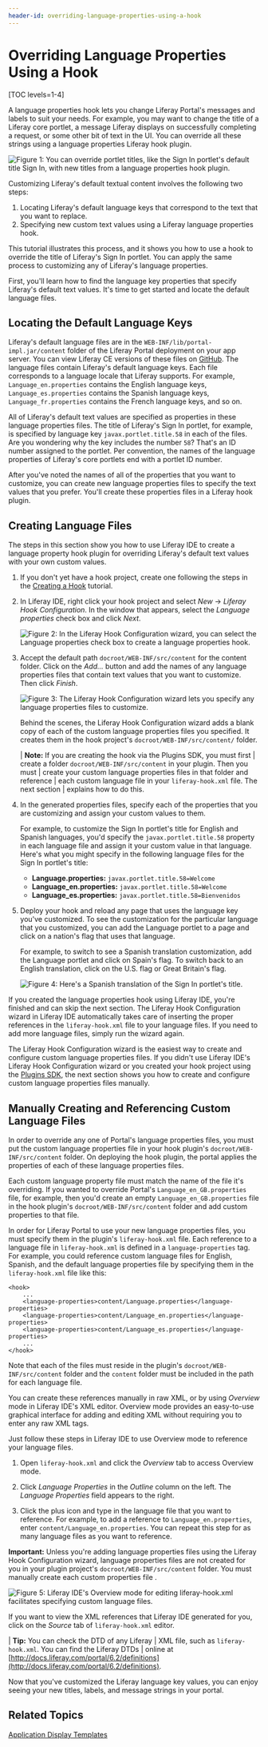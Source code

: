 ```yaml
---
header-id: overriding-language-properties-using-a-hook
---
```


# Overriding Language Properties Using a Hook

[TOC levels=1-4]

A language properties hook lets you change Liferay Portal's messages and labels
to suit your needs. For example, you may want to change the title of a Liferay
core portlet, a message Liferay displays on successfully completing a request,
or some other bit of text in the UI. You can override all these strings using
a language properties Liferay hook plugin. 

![Figure 1: You can override portlet titles, like the Sign In portlet's default title *Sign In*, with new titles from a language properties hook plugin.](../../images/override-sign-in-en.png)

Customizing Liferay's default textual content involves the following two steps:

1. Locating Liferay's default language keys that correspond to the text that you
want to replace.
2. Specifying new custom text values using a Liferay language properties hook.

This tutorial illustrates this process, and it shows you how to use a hook to
override the title of Liferay's Sign In portlet. You can apply the same process
to customizing any of Liferay's language properties. 

First, you'll learn how to find the language key properties that specify
Liferay's default text values. It's time to get started and locate the default
language files. 

## Locating the Default Language Keys

Liferay's default language files are in the
`WEB-INF/lib/portal-impl.jar/content` folder of the Liferay Portal deployment on
your app server. You can view Liferay CE versions of these files on
[GitHub](https://github.com/liferay/liferay-portal). The language files contain
Liferay's default language keys. Each file corresponds to a language locale that
Liferay supports. For example, `Language_en.properties` contains the English
language keys, `Language_es.properties` contains the Spanish language keys,
`Language_fr.properties` contains the French language keys, and so on. 

All of Liferay's default text values are specified as properties in these
language properties files. The title of Liferay's Sign In portlet, for example,
is specified by language key `javax.portlet.title.58` in each of the files. Are
you wondering why the key includes the number `58`? That's an ID number assigned
to the portlet. Per convention, the names of the language properties of
Liferay's core portlets end with a portlet ID number. 

After you've noted the names of all of the properties that you want to
customize, you can create new language properties files to specify the text
values that you prefer. You'll create these properties files in a Liferay hook
plugin. 

## Creating Language Files

The steps in this section show you how to use Liferay IDE to create a language
property hook plugin for overriding Liferay's default text values with your own
custom values. 

1.  If you don't yet have a hook project, create one following the steps in the 
    [Creating a Hook](/docs/6-2/tutorials/-/knowledge_base/t/creating-a-hook-project-in-the-plugins-sdk)
    tutorial.

2.  In Liferay IDE, right click your hook project and select *New* &rarr;
    *Liferay Hook Configuration*. In the window that appears, select the
    *Language properties* check box and click *Next*. 

    ![Figure 2: In the Liferay Hook Configuration wizard, you can select the *Language properties* check box to create a language properties hook.](../../images/new-hook-configuration-language.png)

3.  Accept the default path `docroot/WEB-INF/src/content` for the content
    folder. Click on the *Add...* button and add the names of any language
    properties files that contain text values that you want to customize. Then
    click *Finish*.

    ![Figure 3: The Liferay Hook Configuration wizard lets you specify any language properties files to customize.](../../images/new-hook-configuration-language-files.png)

    Behind the scenes, the Liferay Hook Configuration wizard adds a blank copy
    of each of the custom language properties files you specified. It creates
    them in the hook project's `docroot/WEB-INF/src/content/` folder. 

    | **Note:** If you are creating the hook via the Plugins SDK, you must first
    | create a folder `docroot/WEB-INF/src/content` in your plugin. Then you must
    | create your custom language properties files in that folder and reference
    | each custom language file in your `liferay-hook.xml` file. The next section
    | explains how to do this.

4.  In the generated properties files, specify each of the properties that you
    are customizing and assign your custom values to them. 

    For example, to customize the Sign In portlet's title for English and
    Spanish languages, you'd specify the `javax.portlet.title.58` property in
    each language file and assign it your custom value in that language. Here's
    what you might specify in the following language files for the Sign In
    portlet's title: 

    - **Language.properties:** `javax.portlet.title.58=Welcome` 
    - **Language_en.properties:** `javax.portlet.title.58=Welcome`
    - **Language_es.properties:** `javax.portlet.title.58=Bienvenidos` 

5.  Deploy your hook and reload any page that uses the language key you've
    customized. To see the customization for the particular language that you
    customized, you can add the Language portlet to a page and click on a
    nation's flag that uses that language. 

    For example, to switch to see a Spanish translation customization, add the
    Language portlet and click on Spain's flag. To switch back to an English
    translation, click on the U.S. flag or Great Britain's flag.

    ![Figure 4: Here's a Spanish translation of the Sign In portlet's title.](../../images/override-sign-in-es.png)

If you created the language properties hook using Liferay IDE, you're finished
and can skip the next section. The Liferay Hook Configuration wizard in Liferay
IDE automatically takes care of inserting the proper references in the
`liferay-hook.xml` file to your language files. If you need to add more language
files, simply run the wizard again. 

The Liferay Hook Configuration wizard is the easiest way to create and configure
custom language properties files. If you didn't use Liferay IDE's Liferay Hook
Configuration wizard or you created your hook project using the 
[Plugins SDK](/docs/6-2/tutorials/-/knowledge_base/t/creating-a-hook-project-in-the-plugins-sdk#creating-a-hook-project-from-the-command-line),
the next section shows you how to create and configure custom
language properties files manually. 

## Manually Creating and Referencing Custom Language Files

In order to override any one of Portal's language properties files, you must put
the custom language properties file in your hook plugin's
`docroot/WEB-INF/src/content` folder. On deploying the hook plugin, the portal
applies the properties of each of these language properties files.

Each custom language property file must match the name of the file it's
overriding. If you wanted to override Portal's `Language_en_GB.properties` file,
for example, then you'd create an empty `Language_en_GB.properties` file in the
hook plugin's `docroot/WEB-INF/src/content` folder and add custom properties
to that file. 

In order for Liferay Portal to use your new language properties files, you must
specify them in the plugin's `liferay-hook.xml` file. Each reference to a
language file in `liferay-hook.xml` is defined in a `language-properties` tag.
For example, you could reference custom language files for English, Spanish, and
the default language properties file by specifying them in the
`liferay-hook.xml` file like this:

    <hook>
        ...
        <language-properties>content/Language.properties</language-properties>
        <language-properties>content/Language_en.properties</language-properties>
        <language-properties>content/Language_es.properties</language-properties>
        ...
    </hook>

Note that each of the files must reside in the plugin's
`docroot/WEB-INF/src/content` folder and the `content` folder must be included
in the path for each language file. 

You can create these references manually in raw XML, or by using *Overview*
mode in Liferay IDE's XML editor. Overview mode provides an easy-to-use
graphical interface for adding and editing XML without requiring you to enter
any raw XML tags. 

Just follow these steps in Liferay IDE to use Overview mode to reference your 
language files.

1.  Open `liferay-hook.xml` and click the *Overview* tab to access Overview 
    mode.

2.  Click *Language Properties* in the *Outline* column on the left. The 
    *Language Properties* field appears to the right.

3.  Click the plus icon and type in the language file that you want to 
    reference. For example, to add a reference to `Language_en.properties`, 
    enter `content/Language_en.properties`. You can repeat this step for as many 
    language files as you want to reference.

**Important:** Unless you're adding language properties files using the Liferay
Hook Configuration wizard, language properties files are not created for you in
your plugin project's `docroot/WEB-INF/src/content` folder. You must manually
create each custom properties file . 

![Figure 5: Liferay IDE's Overview mode for editing `liferay-hook.xml` facilitates specifying custom language files.](../../images/overview-mode-language-props.png)
 
If you want to view the XML references that Liferay IDE generated for you, click
on the *Source* tab of `liferay-hook.xml` editor.

| **Tip:** You can check the DTD of any Liferay
|  XML file, such as `liferay-hook.xml`.  You can find the Liferay DTDs
|  online at [http://docs.liferay.com/portal/6.2/definitions](http://docs.liferay.com/portal/6.2/definitions).

Now that you've customized the Liferay language key values, you can enjoy seeing
your new titles, labels, and message strings in your portal. 

## Related Topics

[Application Display Templates](/docs/6-2/tutorials/-/knowledge_base/t/application-display-templates)

<!-- TODO Activate topic link when the tutorial is available.
[Extending your Indexer Post Processor Using a Hook](/docs/6-2/tutorials/-/knowledge_base/t/extending-the-indexer-post-processor-using-a-hook)
-->

